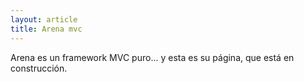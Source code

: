 ```yaml
---
layout: article
title: Arena mvc
---
```


Arena es un framework MVC puro... y esta es su página, que está en construcción.
